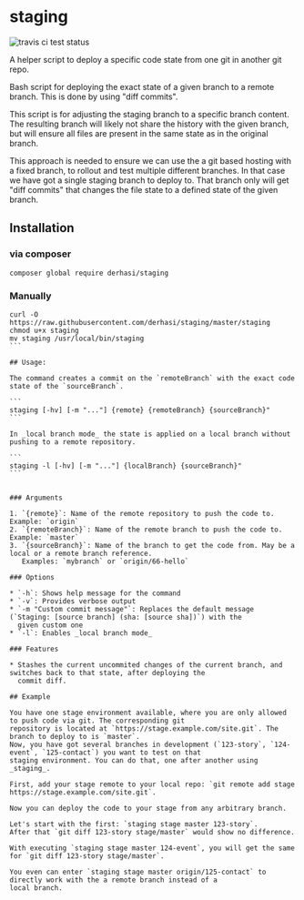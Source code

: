 # staging

![travis ci test status](https://api.travis-ci.org/derhasi/staging.svg)

A helper script to deploy a specific code state from one git in another git repo.

Bash script for deploying the exact state of a given branch to a remote branch. This is done by using "diff commits".

This script is for adjusting the staging branch to a specific branch content.
The resulting branch will likely not share the history with the given branch,
but will ensure all files are present in the same state as in the original
branch.

This approach is needed to ensure we can use the a git based hosting with a
fixed branch, to rollout and test multiple different branches. In that case
we have got a single staging branch to deploy to. That branch only will get
"diff commits" that changes the file state to a defined state of the given
branch.

## Installation

### via composer

`composer global require derhasi/staging`

### Manually

````
curl -O https://raw.githubusercontent.com/derhasi/staging/master/staging
chmod u+x staging
mv staging /usr/local/bin/staging
```

## Usage:

The command creates a commit on the `remoteBranch` with the exact code state of the `sourceBranch`.

```
staging [-hv] [-m "..."] {remote} {remoteBranch} {sourceBranch}"
```

In _local branch mode_ the state is applied on a local branch without pushing to a remote repository.

```
staging -l [-hv] [-m "..."] {localBranch} {sourceBranch}"
```


### Arguments

1. `{remote}`: Name of the remote repository to push the code to. Example: `origin`
2. `{remoteBranch}`: Name of the remote branch to push the code to. Example: `master`
3. `{sourceBranch}`: Name of the branch to get the code from. May be a local or a remote branch reference.
   Examples: `mybranch` or `origin/66-hello`

### Options

* `-h`: Shows help message for the command
* `-v`: Provides verbose output
* `-m "Custom commit message"`: Replaces the default message (`Staging: [source branch] (sha: [source sha])`) with the
  given custom one
* `-l`: Enables _local branch mode_

### Features

* Stashes the current uncommited changes of the current branch, and switches back to that state, after deploying the
  commit diff.
  
## Example

You have one stage environment available, where you are only allowed to push code via git. The corresponding git
repository is located at `https://stage.example.com/site.git`. The branch to deploy to is `master`. 
Now, you have got several branches in development (`123-story`, `124-event`, `125-contact`) you want to test on that
staging environment. You can do that, one after another using _staging_.

First, add your stage remote to your local repo: `git remote add stage https://stage.example.com/site.git`.

Now you can deploy the code to your stage from any arbitrary branch.

Let's start with the first: `staging stage master 123-story`.
After that `git diff 123-story stage/master` would show no difference.

With executing `staging stage master 124-event`, you will get the same for `git diff 123-story stage/master`.

You even can enter `staging stage master origin/125-contact` to directly work with the a remote branch instead of a
local branch.
